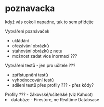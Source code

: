 # poznavacka
když vás cokoli napadne, tak to sem přidejte

Vytváření poznávaček
<ul>
  <li>ukládání</li>
  <li>ořezávání obrázků</li>
  <li>stahování obrázků z netu</li>
  <li>možnost zadat více inormací ???</li>
  </ul>
Vytváření testů - jen pro učitele ???
<ul>
  <li>zpřístupnění testů</li>
  <li>vyhodnocování testů</li>
  <li>sdílení testů přes profily ??? - přes kódy?</li>
  </ul>
Profily ??? - žákovské/učitelské (viz Kahoot)

<li>databáze - Firestore, ne Realtime Databsase</li>
